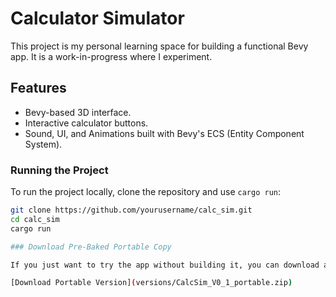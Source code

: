 # Calculator Simulator

This project is my personal learning space for building a functional Bevy app. It is a work-in-progress where I experiment.

## Features

- Bevy-based 3D interface.
- Interactive calculator buttons.
- Sound, UI, and Animations built with Bevy's ECS (Entity Component System).

### Running the Project

To run the project locally, clone the repository and use `cargo run`:

```sh
git clone https://github.com/yourusername/calc_sim.git
cd calc_sim
cargo run

### Download Pre-Baked Portable Copy

If you just want to try the app without building it, you can download a precompiled version:

[Download Portable Version](versions/CalcSim_V0_1_portable.zip)
